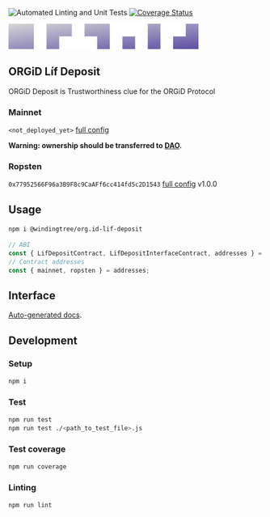 ![Automated Linting and Unit Tests](https://github.com/windingtree/org.id-lif-deposit/workflows/Automated%20Linting%20and%20Unit%20Tests/badge.svg?branch=master) [![Coverage Status](https://coveralls.io/repos/github/windingtree/org.id-lif-deposit/badge.svg?branch=master)](https://coveralls.io/github/windingtree/org.id-lif-deposit?branch=master)

<a href="https://orgid.tech"><img src="https://github.com/windingtree/branding/raw/master/org.id/svg/org.id-logo.svg" height="50" alt="ORGiD"></a>

## ORGiD Líf Deposit

ORGiD Deposit is Trustworthiness clue for the ORGiD Protocol

### Mainnet

`<not_deployed_yet>` [full config](./.openzeppelin/main-LifDeposit.json)

**Warning: ownership should be transferred to [DAO](https://github.com/windingtree/dao).**

### Ropsten

`0x77952566F96a3B9F8c9CaAFf6cc414fd5c2D1543` [full config](./.openzeppelin/ropsten-LifDeposit.json) v1.0.0



## Usage

```sh
npm i @windingtree/org.id-lif-deposit
```
```javascript
// ABI
const { LifDepositContract, LifDepositInterfaceContract, addresses } = require('@windingtree/org.id-lif-deposit');
// Contract addresses
const { mainnet, ropsten } = addresses;
```

## Interface

[Auto-generated docs](./docs/LifDeposit.md).

## Development

### Setup

```sh
npm i
```

### Test

```sh
npm run test
npm run test ./<path_to_test_file>.js
```

### Test coverage

```sh
npm run coverage
```

### Linting

```sh
npm run lint

```
